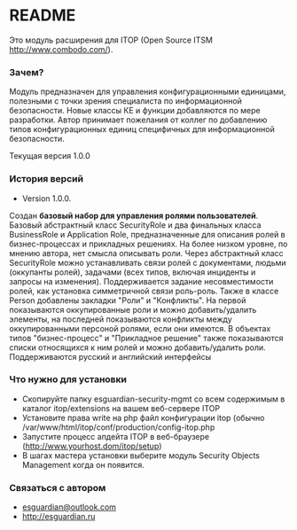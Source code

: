 # README #

Это модуль расширения для ITOP (Open Source ITSM http://www.combodo.com/).

### Зачем? ###

Модуль предназначен для управления конфигурационными единицами, полезными с точки зрения специалиста по информационной безопасности.
Новые классы КЕ и функции добавляются по мере разработки. Автор принимает пожелания от коллег по добавлению типов конфигурационных единиц специфичных для информационной безопасности.

Текущая версия 1.0.0
### История версий ###
* Version 1.0.0.

Создан **базовый набор для управления ролями пользователей**. Базовый абстрактный класс SecurityRole и два финальных класса BusinessRole и Application Role, предназначенные для описания ролей в бизнес-процессах и прикладных решениях. На более низком уровне, по мнению автора, нет смысла описывать роли. Через абстрактный класс SecurityRole можно устанавливать связи ролей с документами, людьми (оккупанты ролей), задачами (всех типов, включая инциденты и запросы на изменения).
Поддерживается задание несовместимости ролей, как установка симметричной связи роль-роль. Также в классе Person добавлены закладки "Роли" и "Конфликты". На первой показываются оккупированные роли и можно добавить/удалить элементы, на последней показываются конфликты между оккупированными персоной ролями, если они имеются. В объектах типов "бизнес-процесс" и "Прикладное решение" также показываются списки относящихся к ним ролей и можно добавить/удалить роли.
Поддерживаются русский и английский интерфейсы


### Что нужно для установки ###

* Скопируйте папку esguardian-security-mgmt со всем содержимым в каталог itop/extensions на вашем веб-сервере ITOP
* Установите права write на php файл конфигурации itop (обычно /var/www/html/itop/conf/production/config-itop.php
* Запустите процесс апдейта ITOP в веб-браузере (http://www.yourhost.dom/itop/setup)
* В шагах мастера установки выберите модуль Security Objects Management когда он появится. 

### Связаться с автором ###
* esguardian@outlook.com
* http://esguardian.ru